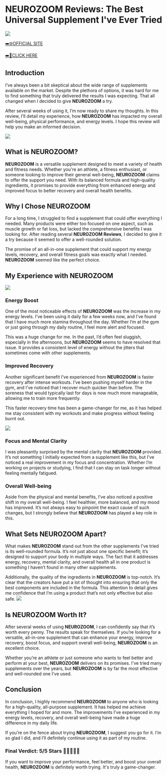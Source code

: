 # NEUROZOOM Reviews: The Best Universal Supplement I've Ever Tried

[![](https://static.vecteezy.com/system/resources/thumbnails/019/896/014/small/buy-now-gradient-button-with-cart-symbol-buy-now-illustration-png.png)](https://edetoop.top/lander/sugarpreland-1/neurozoom.html) 

[➡️🌐OFFICIAL SITE](https://edetoop.top/lander/sugarpreland-1/neurozoom.html) 

[➡️🔗CLICK HERE](https://edetoop.top/lander/sugarpreland-1/neurozoom.html) 


## Introduction

I’ve always been a bit skeptical about the wide range of supplements available on the market. Despite the plethora of options, it was hard for me to find something that truly delivered the results I was expecting. That all changed when I decided to give **NEUROZOOM** a try.

After several weeks of using it, I’m now ready to share my thoughts. In this review, I’ll detail my experience, how **NEUROZOOM** has impacted my overall well-being, physical performance, and energy levels. I hope this review will help you make an informed decision. 

[![](https://wallpapers.com/images/hd/red-order-now-button-udg4jcj4arvn8b0n-2.png)](https://edetoop.top/lander/sugarpreland-1/neurozoom.html)  

## What is NEUROZOOM?

**NEUROZOOM** is a versatile supplement designed to meet a variety of health and fitness needs. Whether you're an athlete, a fitness enthusiast, or someone looking to improve their general well-being, **NEUROZOOM** claims to offer the support you need. With its balanced formula and high-quality ingredients, it promises to provide everything from enhanced energy and improved focus to better recovery and overall health benefits.

## Why I Chose NEUROZOOM

For a long time, I struggled to find a supplement that could offer everything I needed. Many products were either too focused on one aspect, such as muscle growth or fat loss, but lacked the comprehensive benefits I was looking for. After reading several **NEUROZOOM Reviews**, I decided to give it a try because it seemed to offer a well-rounded solution.

The promise of an all-in-one supplement that could support my energy levels, recovery, and overall fitness goals was exactly what I needed. **NEUROZOOM** seemed like the perfect choice.

## My Experience with NEUROZOOM

[![](https://static.vecteezy.com/system/resources/thumbnails/019/896/014/small/buy-now-gradient-button-with-cart-symbol-buy-now-illustration-png.png)](https://edetoop.top/lander/sugarpreland-1/neurozoom.html)

### Energy Boost

One of the most noticeable effects of **NEUROZOOM** was the increase in my energy levels. I’ve been using it daily for a few weeks now, and I’ve found that I have much more stamina throughout the day. Whether I’m at the gym or just going through my daily routine, I feel more alert and focused.

This was a huge change for me. In the past, I’d often feel sluggish, especially in the afternoons, but **NEUROZOOM** seems to have resolved that issue. It provides a consistent level of energy without the jitters that sometimes come with other supplements.

### Improved Recovery

Another significant benefit I’ve experienced from **NEUROZOOM** is faster recovery after intense workouts. I’ve been pushing myself harder in the gym, and I’ve noticed that I recover much quicker than before. The soreness that would typically last for days is now much more manageable, allowing me to train more frequently.

This faster recovery time has been a game-changer for me, as it has helped me stay consistent with my workouts and make progress without feeling burnt out.

[![](https://wallpapers.com/images/hd/red-order-now-button-udg4jcj4arvn8b0n-2.png)](https://edetoop.top/lander/sugarpreland-1/neurozoom.html)  

### Focus and Mental Clarity

I was pleasantly surprised by the mental clarity that **NEUROZOOM** provided. It’s not something I initially expected from a supplement like this, but I’ve noticed a real improvement in my focus and concentration. Whether I’m working on projects or studying, I find that I can stay on task longer without feeling mentally fatigued.

### Overall Well-being

Aside from the physical and mental benefits, I’ve also noticed a positive shift in my overall well-being. I feel healthier, more balanced, and my mood has improved. It’s not always easy to pinpoint the exact cause of such changes, but I strongly believe that **NEUROZOOM** has played a key role in this.

## What Sets NEUROZOOM Apart?

What makes **NEUROZOOM** stand out from the other supplements I’ve tried is its well-rounded formula. It’s not just about one specific benefit; it’s designed to support your body in multiple ways. The fact that it addresses energy, recovery, mental clarity, and overall health all in one product is something I haven’t found in many other supplements.

Additionally, the quality of the ingredients in **NEUROZOOM** is top-notch. It’s clear that the creators have put a lot of thought into ensuring that only the best components are included in the formula. This attention to detail gives me confidence that I’m using a product that’s not only effective but also safe.
[![](https://static.vecteezy.com/system/resources/thumbnails/019/896/014/small/buy-now-gradient-button-with-cart-symbol-buy-now-illustration-png.png)](https://edetoop.top/lander/sugarpreland-1/neurozoom.html)
## Is NEUROZOOM Worth It?

After several weeks of using **NEUROZOOM**, I can confidently say that it’s worth every penny. The results speak for themselves. If you’re looking for a versatile, all-in-one supplement that can enhance your energy, improve recovery, boost focus, and support overall well-being, **NEUROZOOM** is an excellent choice.

Whether you’re an athlete or just someone who wants to feel better and perform at your best, **NEUROZOOM** delivers on its promises. I’ve tried many supplements over the years, but **NEUROZOOM** is by far the most effective and well-rounded one I’ve used.

## Conclusion

In conclusion, I highly recommend **NEUROZOOM** to anyone who is looking for a high-quality, all-purpose supplement. It has helped me achieve everything I hoped for and more. The improvements I’ve experienced in my energy levels, recovery, and overall well-being have made a huge difference in my daily life.

If you’re on the fence about trying **NEUROZOOM**, I suggest you go for it. I’m so glad I did, and I’ll definitely continue using it as part of my routine.

### Final Verdict: 5/5 Stars 🌟🌟🌟🌟🌟

If you want to improve your performance, feel better, and boost your overall health, **NEUROZOOM** is definitely worth trying. It's truly a game-changer.
